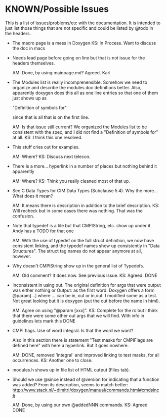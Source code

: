 KNOWN/Possible Issues
=====================

This is a list of issues/problems/etc with the documentation.  It is intended
to just list those things that are not specific and could be listed by
@todo in the headers.


* The macro page is a mess in Doxygen
  KS: In Process. Want to discuss the doc in macs

* Needs lead page before going on line but that is not issue for the
  headers themselves.

  AM: Done, by using mainpage.md? Agreed. Karl

* The Modules list is really incomprenensible.  Somehow we need to organize
  and describe the modules doc definitions better.  Also, apparently doxygen
  does this all as one line entries so that one of them just shows up as

  "Definition of symbols for"

  since that is all that is on the first line.

  AM: Is that issue still current? We organized the Modules list to be
      consistent with the spec, and I did not find a "Definition of symbols for"
      at all.
  KS: I think this one resolved.

* This stuff cries out for examples.

  AM: Where?
  KS: Discuss next telecon.

* There is a more... hyperlink in a number of places but nothing behind it
  apparently

  AM: Where?
  KS: Think you really cleaned most of that up.

* See C Data Types for CIM Data Types (Subclause 5.4).  Why the more...
  What does it mean?

  AM: It means there is description in addition to the brief description.
  KS: Will recheck but in some cases there was nothing.  That was the confusion.

* Note that typedef is a tile but that CMPIString, etc. show up under it
  Andy has a TODO for that one

  AM: With the use of typedef on the full struct definition, we now have
  consistent linking, and the typedef names show up consistently in
  "Data Structures". The struct tag names do not appear anymore at all, however.

* Why doesn't CMPIString show up in the general list of Typedefs.

  AM: Old comment? It does now. See previous issue.
  KS: Agreed. DONE

* Inconsistent in using out.  The original definition for args that were output
  was either nothing or Output: as the first word.  Doxygen offers a form
  @param[...]  where ... can be in, out or in,out.  I modified some as a test.
  Not great looking but it is doxygen (put the out before the name in html).

  AM: Agree on using "@param [xxx]".
  KS: Complete for the rc but I think that there were some other out args
      that we will find. With info in guidelines lets mark this DONE

* CMPI flags.  Use of word integral.  Is that the word we want?

  Also in this section there is statement "Test masks for CMPIFlags are
  defined here" with here a hyperlink.  But it goes nowhere.

  AM: DONE, removed 'integral' and improved linking to test masks, for
  all occurrences.
  KS: Another one to close.

* modules.h shows up in file list of HTML output (Files tab).

* Should we use @since instead of @version for indicating that a function was
  added? From its description, seems to match better:
  http://www.stack.nl/~dimitri/doxygen/manual/commands.html#cmdsince

  AM: Done, by using our own @addedNNN commands.
  KS: Agreed DONE
